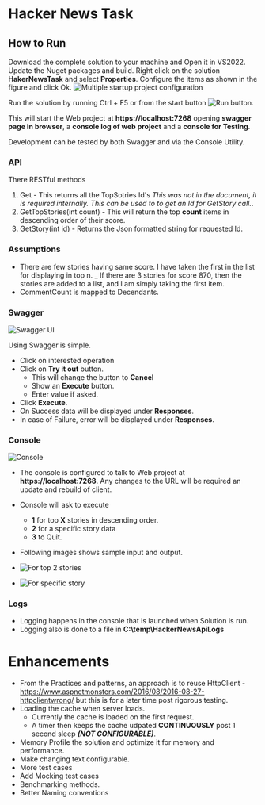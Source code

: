 # Hacker News Task

## How to Run
Download the complete solution to your machine and Open it in VS2022.
Update the Nuget packages and build.
Right click on the solution **HakerNewsTask** and select **Properties**.
Configure the items as shown in the figure and click Ok.
![Multiple startup project configuration](https://github.com/ambarishvaidya/HakerRankTask/assets/132093368/b9478cb0-48a8-4e1b-99a9-62f592e52bee)

Run the solution by running Ctrl + F5 or from the start button ![Run button](https://github.com/ambarishvaidya/HakerRankTask/assets/132093368/4c5f492c-9387-48a3-8c4e-f2de441f8324).

This will start the Web project at **https://localhost:7268** opening **swagger page in browser**, a **console log of web project** and a **console for Testing**.

Development can be tested by both Swagger and via the Console Utility.
### API
There RESTful methods 
1. Get - This returns all the TopSotries Id's *This was not in the document, it is required internally. This can be used to to get an Id for GetStory call.*.
1. GetTopStories(int count) - This will return the top **count** items in descending order of  their score.
1. GetStory(int id) - Returns the Json formatted string for requested Id.

### Assumptions
* There are few stories having same score. I have taken the first in the list for displaying in top n.
  _ If there are 3 stories for score 870, then the stories are added to a list, and I am simply taking the first item.
* CommentCount is mapped to Decendants.

### Swagger
![Swagger UI](https://github.com/ambarishvaidya/HakerRankTask/assets/132093368/4b5447f3-14d9-4a7e-8f24-7940c1687e9b)

Using Swagger is simple. 
* Click on interested operation
* Click on **Try it out** button.
  - This will change the button to **Cancel**
  - Show an **Execute** button.
  - Enter value if asked.
* Click **Execute**.
* On Success data will be displayed under **Responses**.
* In case of Failure, error will be displayed under **Responses**. 

### Console
![Console](https://github.com/ambarishvaidya/HakerRankTask/assets/132093368/657e7f09-dd4a-4710-b007-c43f33578470)

* The console is configured to talk to Web project at **https://localhost:7268**. Any changes to the URL will be required an update and rebuild of client.
* Console will ask to execute
  - **1** for top **X** stories in descending order.
  - **2** for a specific story data
  - **3** to Quit.
* Following images shows sample input and output.

*  ![For top 2 stories](https://github.com/ambarishvaidya/HakerRankTask/assets/132093368/6aa69520-ff4f-4ac1-9240-118231124607)

*  ![For specific story](https://github.com/ambarishvaidya/HakerRankTask/assets/132093368/dab7e7aa-7650-4ab5-8a1f-0cf7714645bd)

### Logs
* Logging happens in the console that is launched when Solution is run.
* Logging also is done to a file in **C:\temp\HackerNewsApiLogs**

# Enhancements
* From the Practices and patterns, an approach is to reuse HttpClient - https://www.aspnetmonsters.com/2016/08/2016-08-27-httpclientwrong/ but this is for a later time post rigorous testing.
* Loading the cache when server loads.
  - Currently the cache is loaded on the first request.
  - A timer then keeps the cache udpated **CONTINUOUSLY** post 1 second sleep ***(NOT CONFIGURABLE)***.
* Memory Profile the solution and optimize it for memory and performance.
* Make changing text configurable.
* More test cases
* Add Mocking test cases
* Benchmarking methods.
* Better Naming conventions
